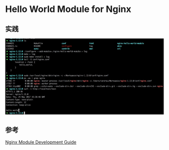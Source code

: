 # Hello World Module for Nginx

## 实践

![](./play.jpg)


## 参考

[Nginx Module Development Guide](http://www.evanmiller.org/nginx-modules-guide.html)


